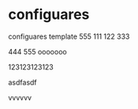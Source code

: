 # configuares
configuares template
555
111
122
333

444
555
ooooooo


123123123123


asdfasdf


vvvvvv